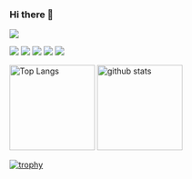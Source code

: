 ### Hi there 👋

<!--
**matsuda-slab/matsuda-slab** is a ✨ _special_ ✨ repository because its `README.md` (this file) appears on your GitHub profile.

Here are some ideas to get you started:

- 🔭 I’m currently working on ...
- 🌱 I’m currently learning ...
- 👯 I’m looking to collaborate on ...
- 🤔 I’m looking for help with ...
- 💬 Ask me about ...
- 📫 How to reach me: ...
- 😄 Pronouns: ...
- ⚡ Fun fact: ...
-->
![](https://komarev.com/ghpvc/?username=matsuda-slab)

![](https://img.shields.io/badge/-Vim-019733.svg?logo=vim&style=flat)
![](https://img.shields.io/badge/-Linux-6C6694.svg?logo=linux&style=flat)
![](https://img.shields.io/badge/-C-black.svg?logo=c&style=flat)
![](https://img.shields.io/badge/-Python-F9DC3E.svg?logo=python&style=flat)
![](https://img.shields.io/badge/-PyTorch-lightgray.svg?logo=pytorch&style=flat)

<p align="left">
  <img alt="Top Langs" height="150px" src="https://github-readme-stats.vercel.app/api?username=matsuda-slab&count_private=true&show_icons=true&theme=radical" />
  <img alt="github stats" height="150px" src="https://github-readme-stats.vercel.app/api/top-langs/?username=matsuda-slab&layout=compact&theme=radical" />  
</p>

[![trophy](https://github-profile-trophy.vercel.app/?username=matsuda-slab&theme=onedark)](https://github.com/ryo-ma/github-profile-trophy)

